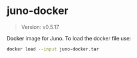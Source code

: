 # juno-docker

> Version: v0.5.17

Docker image for Juno. To load the docker file use:

```bash
docker load --input juno-docker.tar
```
